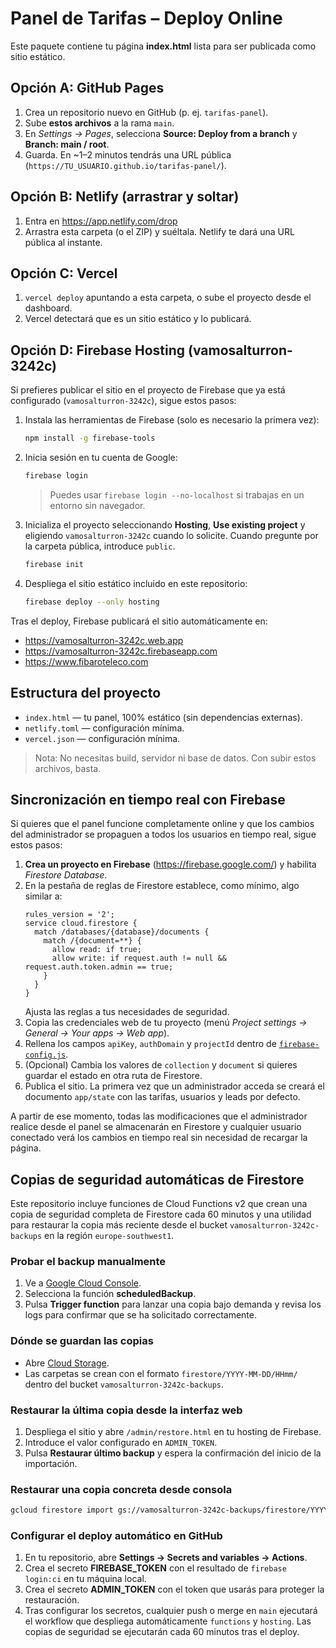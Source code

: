 # Panel de Tarifas – Deploy Online

Este paquete contiene tu página **index.html** lista para ser publicada como sitio estático.

## Opción A: GitHub Pages
1. Crea un repositorio nuevo en GitHub (p. ej. `tarifas-panel`).
2. Sube **estos archivos** a la rama `main`.
3. En _Settings → Pages_, selecciona **Source: Deploy from a branch** y **Branch: main / root**.
4. Guarda. En ~1–2 minutos tendrás una URL pública (`https://TU_USUARIO.github.io/tarifas-panel/`).

## Opción B: Netlify (arrastrar y soltar)
1. Entra en https://app.netlify.com/drop
2. Arrastra esta carpeta (o el ZIP) y suéltala. Netlify te dará una URL pública al instante.

## Opción C: Vercel
1. `vercel deploy` apuntando a esta carpeta, o sube el proyecto desde el dashboard.
2. Vercel detectará que es un sitio estático y lo publicará.

## Opción D: Firebase Hosting (vamosalturron-3242c)
Si prefieres publicar el sitio en el proyecto de Firebase que ya está configurado (`vamosalturron-3242c`), sigue estos pasos:

1. Instala las herramientas de Firebase (solo es necesario la primera vez):
   ```bash
   npm install -g firebase-tools
   ```
2. Inicia sesión en tu cuenta de Google:
   ```bash
   firebase login
   ```
   > Puedes usar `firebase login --no-localhost` si trabajas en un entorno sin navegador.
3. Inicializa el proyecto seleccionando **Hosting**, **Use existing project** y eligiendo `vamosalturron-3242c` cuando lo solicite. Cuando pregunte por la carpeta pública, introduce `public`.
   ```bash
   firebase init
   ```
4. Despliega el sitio estático incluido en este repositorio:
   ```bash
   firebase deploy --only hosting
   ```

Tras el deploy, Firebase publicará el sitio automáticamente en:

- https://vamosalturron-3242c.web.app
- https://vamosalturron-3242c.firebaseapp.com
- https://www.fibaroteleco.com

## Estructura del proyecto
- `index.html` — tu panel, 100% estático (sin dependencias externas).
- `netlify.toml` — configuración mínima.
- `vercel.json` — configuración mínima.

> Nota: No necesitas build, servidor ni base de datos. Con subir estos archivos, basta.

## Sincronización en tiempo real con Firebase

Si quieres que el panel funcione completamente online y que los cambios del administrador se propaguen a todos los usuarios en tiempo real, sigue estos pasos:

1. **Crea un proyecto en Firebase** (https://firebase.google.com/) y habilita _Firestore Database_.
2. En la pestaña de reglas de Firestore establece, como mínimo, algo similar a:
   ```
   rules_version = '2';
   service cloud.firestore {
     match /databases/{database}/documents {
       match /{document=**} {
         allow read: if true;
         allow write: if request.auth != null && request.auth.token.admin == true;
       }
     }
   }
   ```
   Ajusta las reglas a tus necesidades de seguridad.
3. Copia las credenciales web de tu proyecto (menú _Project settings → General → Your apps → Web app_).
4. Rellena los campos `apiKey`, `authDomain` y `projectId` dentro de [`firebase-config.js`](./firebase-config.js).
5. (Opcional) Cambia los valores de `collection` y `document` si quieres guardar el estado en otra ruta de Firestore.
6. Publica el sitio. La primera vez que un administrador acceda se creará el documento `app/state` con las tarifas, usuarios y leads por defecto.

A partir de ese momento, todas las modificaciones que el administrador realice desde el panel se almacenarán en Firestore y cualquier usuario conectado verá los cambios en tiempo real sin necesidad de recargar la página.

## Copias de seguridad automáticas de Firestore

Este repositorio incluye funciones de Cloud Functions v2 que crean una copia de seguridad completa de Firestore cada 60 minutos y una utilidad para restaurar la copia más reciente desde el bucket `vamosalturron-3242c-backups` en la región `europe-southwest1`.

### Probar el backup manualmente
1. Ve a [Google Cloud Console](https://console.cloud.google.com/functions/list?project=vamosalturron-3242c).
2. Selecciona la función **scheduledBackup**.
3. Pulsa **Trigger function** para lanzar una copia bajo demanda y revisa los logs para confirmar que se ha solicitado correctamente.

### Dónde se guardan las copias
- Abre [Cloud Storage](https://console.cloud.google.com/storage/browser/vamosalturron-3242c-backups?project=vamosalturron-3242c).
- Las carpetas se crean con el formato `firestore/YYYY-MM-DD/HHmm/` dentro del bucket `vamosalturron-3242c-backups`.

### Restaurar la última copia desde la interfaz web
1. Despliega el sitio y abre `/admin/restore.html` en tu hosting de Firebase.
2. Introduce el valor configurado en `ADMIN_TOKEN`.
3. Pulsa **Restaurar último backup** y espera la confirmación del inicio de la importación.

### Restaurar una copia concreta desde consola

```bash
gcloud firestore import gs://vamosalturron-3242c-backups/firestore/YYYY-MM-DD/HHmm/
```

### Configurar el deploy automático en GitHub
1. En tu repositorio, abre **Settings → Secrets and variables → Actions**.
2. Crea el secreto **FIREBASE_TOKEN** con el resultado de `firebase login:ci` en tu máquina local.
3. Crea el secreto **ADMIN_TOKEN** con el token que usarás para proteger la restauración.
4. Tras configurar los secretos, cualquier push o merge en `main` ejecutará el workflow que despliega automáticamente `functions` y `hosting`. Las copias de seguridad se ejecutarán cada 60 minutos tras el deploy.
